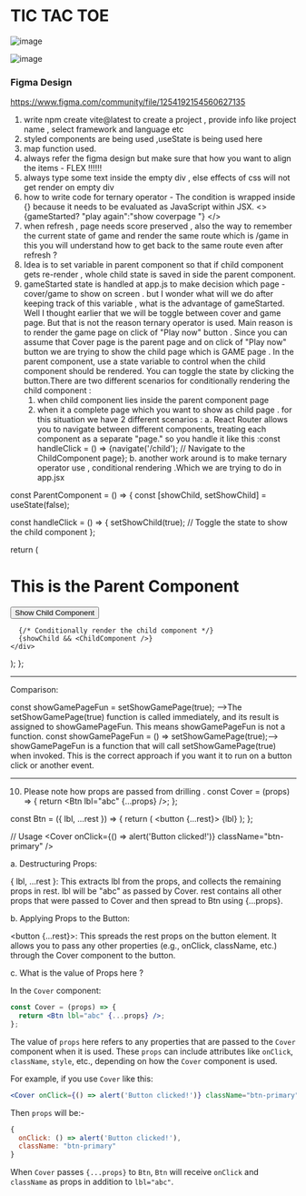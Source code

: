 # TIC TAC TOE
![image](https://github.com/user-attachments/assets/10b147f6-fc99-4592-805a-cdcf6bb0cc20)

![image](https://github.com/user-attachments/assets/6c026352-7021-412c-b466-5eb2f22faba7)



###  Figma Design 
https://www.figma.com/community/file/1254192154560627135

1. write npm create vite@latest to create a project , provide info like project name , select framework and language etc
2. styled components are being used ,useState is being used here 
3. map function used.
4. always refer the figma design but make sure that how you want to align the items - FLEX !!!!!! 
5. always type some text inside the empty div , else effects of css will not get render on  empty div 
6. how to write code for ternary operator - The condition is wrapped inside {} because it needs to be evaluated as JavaScript within JSX.
    <>
      {gameStarted?   "play again":"show coverpage "}
    </>
7. when refresh , page needs score preserved , also the way to remember the current state of game and render the same route which is /game
in this you will understand how to get back to the same route even after refresh  ? 
8. Idea is to set variable in parent component so that if child component gets re-render , whole child state is saved in side the parent component.
9. gameStarted state is handled at app.js to make decision which page - cover/game to show on screen . but I wonder what will we do after keeping track of this variable , what is the advantage of gameStarted.  Well I thought earlier that we will be toggle between cover and game page. But that is not the reason ternary operator is used. Main reason is to render the game page on click of "Play now" button . Since you can assume that Cover page is the parent page and on click of "Play now" button we are trying to show the child page which is GAME page . In the parent component, use a state variable to control when the child component should be rendered. You can toggle the state by clicking the button.There are two different scenarios for conditionally rendering the child component :
    1. when child component lies inside the parent component page
    2. when it a complete page which you want to show as child page . for this situation we have 2 different scenarios : 
        a. React Router allows you to navigate between different components, treating each component as a separate "page."
                so you handle it like this :const handleClick = () => {navigate('/child'); // Navigate to the ChildComponent page};
        b. another work around is to make ternary operator use , conditional rendering .Which we are trying to do in app.jsx

const ParentComponent = () => {
  const [showChild, setShowChild] = useState(false);

  const handleClick = () => {
    setShowChild(true); // Toggle the state to show the child component
  };

  return (
    <div>
      <h1>This is the Parent Component</h1>
      <button onClick={handleClick}>Show Child Component</button>
      
      {/* Conditionally render the child component */}
      {showChild && <ChildComponent />}
    </div>
  );
};


________________

Comparison:

const showGamePageFun = setShowGamePage(true);	-->The setShowGamePage(true) function is called immediately, and its result is assigned to showGamePageFun. This means showGamePageFun is not a function.
const showGamePageFun = () => setShowGamePage(true);-->	showGamePageFun is a function that will call setShowGamePage(true) when invoked. This is the correct approach if you want it to run on a button click or another event.


_________________


10. Please note how props are passed from drilling .
const Cover = (props) => {
  return <Btn lbl="abc" {...props} />;
};

const Btn = ({ lbl, ...rest }) => {
  return (
    <button {...rest}>
      {lbl}
    </button>
  );
};

// Usage
<Cover onClick={() => alert('Button clicked!')} className="btn-primary" />

a. Destructuring Props:

{ lbl, ...rest }: This extracts lbl from the props, and collects the remaining props in rest.
lbl will be "abc" as passed by Cover.
rest contains all other props that were passed to Cover and then spread to Btn using {...props}.

b. Applying Props to the Button:

<button {...rest}>: This spreads the rest props on the button element. It allows you to pass any other properties (e.g., onClick, className, etc.) through the Cover component to the button.

c. What is the value of Props here ? 

In the `Cover` component:

```jsx
const Cover = (props) => {
  return <Btn lbl="abc" {...props} />;
};
```

The value of `props` here refers to any properties that are passed to the `Cover` component when it is used. These `props` can include attributes like `onClick`, `className`, `style`, etc., depending on how the `Cover` component is used.

For example, if you use `Cover` like this:

```jsx
<Cover onClick={() => alert('Button clicked!')} className="btn-primary" />
```

Then `props` will be:-

```js
{
  onClick: () => alert('Button clicked!'),
  className: "btn-primary"
}
```

When `Cover` passes `{...props}` to `Btn`, `Btn` will receive `onClick` and `className` as props in addition to `lbl="abc"`.
